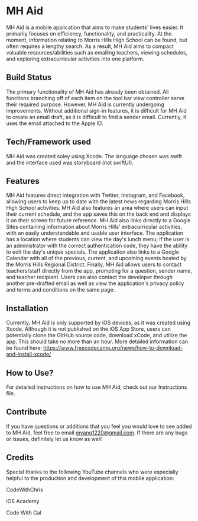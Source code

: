 # MH Aid

MH Aid is a mobile application that aims to make students' lives easier. It primarily focuses on efficiency, functionality, and practicality. At the moment, information relating to Morris Hills High School can be found, but often requires a lengthy search. As a result, MH Aid aims to compact valuable resources/abilities such as emailing teachers, viewing schedules, and exploring extracurricular activities into one platform.

## Build Status
The primary functionality of MH Aid has already been obtained. All functions branching off of each item on the tool bar view controller serve their required purpose. However, MH Aid is currently undergoing improvements. Without additional sign-in features, it is difficult for MH Aid to create an email draft, as it is difficult to find a sender email. Currently, it uses the email attached to the Apple ID.

## Tech/Framework used
MH Aid was created soley using Xcode. The language chosen was swift and the interface used was storyboard (not swiftUI).

## Features
MH Aid features direct integration with Twitter, Instagram, and Facebook, allowing users to keep up to date with the latest news regarding Morris Hills High School activities. MH Aid also features an area where users can input their current schedule, and the app saves this on the back end and displays it on their screen for future reference. MH Aid also links directly to a Google Sites containing information about Morris Hills' extracurricular activities, with an easily understandable and usable user interface. The application has a location where students can view the day's lunch menu; if the user is an administrator with the correct authentication code, they have the ability to edit the day's unique specials. The application also links to a Google Calendar with all of the previous, current, and upcoming events hosted by the Morris Hills Regional District. Finally, MH Aid allows users to contact teachers/staff directly from the app, prompting for a question, sender name, and teacher recipient. Users can also contact the developer through another pre-drafted email as well as view the application's privacy policy and terms and conditions on the same page.

## Installation
Currently, MH Aid is only supported by iOS devices, as it was created using Xcode. Although it is not published on the iOS App Store, users can potentially clone the GitHub source code, download xCode, and utilize the app. This should take no more than an hour. More detailed information can be found here: https://www.freecodecamp.org/news/how-to-download-and-install-xcode/

## How to Use?
For detailed instructions on how to use MH Aid, check out our Instructions file.

## Contribute
If you have questions or additions that you feel you would love to see added to MH Aid, feel free to email myang1220@gmail.com. If there are any bugs or issues, definitely let us know as well!

## Credits
Special thanks to the following YouTube channels who were especially helpful to the production and development of this mobile application:

CodeWithChris

iOS Academy

Code With Cal
